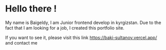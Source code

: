 # Hello there !
My name is Baigeldy, I am Junior frontend develop in kyrgizstan.
Due to the fact that I am looking for a job, I created this portfolio site.

If you want to see it, please visit this link https://baki-sultanov.vercel.app/ and contact me
